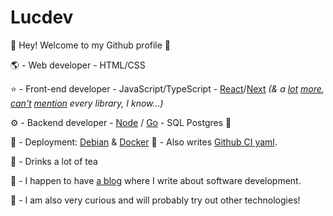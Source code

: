 # Lucdev

👋 Hey! Welcome to my Github profile 🙂

🌎 - Web developer - HTML/CSS

⭐ - Front-end developer - JavaScript/TypeScript - [React](https://react.dev/)/[Next](https://nextjs.org/) *(& a [lot](https://svelte.dev/) [more](https://astro.build/), [can't](https://preactjs.com/) [mention](https://lit.dev/) every library, I know...)*

⚙ - Backend developer - [Node](https://nodejs.org/en) / [Go](https://go.dev/) - SQL Postgres 🐘

🐧 - Deployment: [Debian](https://www.debian.org/) & [Docker](https://docs.docker.com/engine/) 🐋 - Also writes [Github CI yaml](https://docs.github.com/en/actions/automating-builds-and-tests/about-continuous-integration).

🍵 - Drinks a lot of tea

📝 - I happen to have [a blog](https://lucdev.net/blog) where I write about software development.

🧠 - I am also very curious and will probably try out other technologies!
